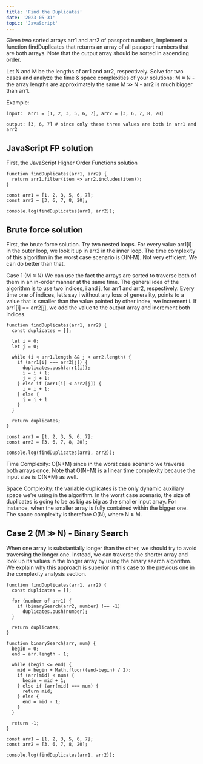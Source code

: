 ```yaml
---
title: 'Find the Duplicates'
date: '2023-05-31'
topic: 'JavaScript'
---
```


Given two sorted arrays arr1 and arr2 of passport numbers, implement a function findDuplicates that returns an array of all passport numbers that are both arrays. Note that the output array should be sorted in ascending order.

Let N and M be the lengths of arr1 and arr2, respectively. Solve for two cases and analyze the time & space complexities of your solutions: M ≈ N - the array lengths are approximately the same M ≫ N - arr2 is much bigger than arr1.

Example:

```
input:  arr1 = [1, 2, 3, 5, 6, 7], arr2 = [3, 6, 7, 8, 20]

output: [3, 6, 7] # since only these three values are both in arr1 and arr2
```

## JavaScript FP solution

First, the JavaScript Higher Order Functions solution

```
function findDuplicates(arr1, arr2) {
  return arr1.filter(item => arr2.includes(item));
}

const arr1 = [1, 2, 3, 5, 6, 7];
const arr2 = [3, 6, 7, 8, 20];

console.log(findDuplicates(arr1, arr2));
```

## Brute force solution

First, the brute force solution. Try two nested loops. For every value arr1[i] in the outer loop, we look it up in arr2 in the inner loop. The time complexity of this algorithm in the worst case scenario is O(N⋅M). Not very efficient. We can do better than that.

Case 1 (M ≈ N)
We can use the fact the arrays are sorted to traverse both of them in an in-order manner at the same time. The general idea of the algorithm is to use two indices, i and j, for arr1 and arr2, respectively. Every time one of indices, let’s say i without any loss of generality, points to a value that is smaller than the value pointed by other index, we increment i. If arr1[i] == arr2[j], we add the value to the output array and increment both indices.

```
function findDuplicates(arr1, arr2) {
  const duplicates = [];

  let i = 0;
  let j = 0;

  while (i < arr1.length && j < arr2.length) {
    if (arr1[i] === arr2[j]) {
      duplicates.push(arr1[i]);
      i = i + 1;
      j = j + 1;
    } else if (arr1[i] < arr2[j]) {
      i = i + 1;
    } else {
      j = j + 1
    }
  }

  return duplicates;
}

const arr1 = [1, 2, 3, 5, 6, 7];
const arr2 = [3, 6, 7, 8, 20];

console.log(findDuplicates(arr1, arr2));
```

Time Complexity: O(N+M) since in the worst case scenario we traverse both arrays once. Note that O(N+M) is a linear time complexity because the input size is O(N+M) as well.

Space Complexity: the variable duplicates is the only dynamic auxiliary space we’re using in the algorithm. In the worst case scenario, the size of duplicates is going to be as big as big as the smaller input array. For instance, when the smaller array is fully contained within the bigger one. The space complexity is therefore O(N), where N ≤ M.

## Case 2 (M ≫ N) - Binary Search

When one array is substantially longer than the other, we should try to avoid traversing the longer one. Instead, we can traverse the shorter array and look up its values in the longer array by using the binary search algorithm. We explain why this approach is superior in this case to the previous one in the complexity analysis section.

```
function findDuplicates(arr1, arr2) {
  const duplicates = [];

  for (number of arr1) {
    if (binarySearch(arr2, number) !== -1)
      duplicates.push(number);
  }

  return duplicates;
}

function binarySearch(arr, num) {
  begin = 0;
  end = arr.length - 1;

  while (begin <= end) {
    mid = begin + Math.floor((end-begin) / 2);
    if (arr[mid] < num) {
      begin = mid + 1;
    } else if (arr[mid] === num) {
      return mid;
    } else {
      end = mid - 1;
    }
  }

  return -1;
}

const arr1 = [1, 2, 3, 5, 6, 7];
const arr2 = [3, 6, 7, 8, 20];

console.log(findDuplicates(arr1, arr2));
```
